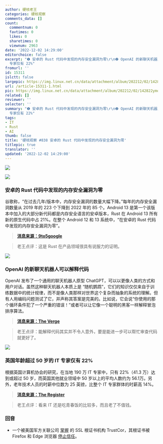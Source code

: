 ```yaml
---
author: 硬核老王
categories: 硬核观察
comments_data: []
count:
  commentnum: 0
  favtimes: 0
  likes: 0
  sharetimes: 0
  viewnum: 2963
date: '2022-12-02 14:29:00'
editorchoice: false
excerpt: "❶ 安卓的 Rust 代码中发现的内存安全漏洞为零\r\n❷ OpenAI 的新聊天机器人可以解释代码\r\n❸ 英国年龄超过 50 岁的 IT
  专家仅有 22%"
fromurl: ''
id: 15311
islctt: false
largepic: https://img.linux.net.cn/data/attachment/album/202212/02/142822ymq3mwym83ty6bqj.jpg
url: /article-15311-1.html
pic: https://img.linux.net.cn/data/attachment/album/202212/02/142822ymq3mwym83ty6bqj.jpg.thumb.jpg
related: []
reviewer: ''
selector: ''
summary: "❶ 安卓的 Rust 代码中发现的内存安全漏洞为零\r\n❷ OpenAI 的新聊天机器人可以解释代码\r\n❸ 英国年龄超过 50 岁的 IT
  专家仅有 22%"
tags:
- IT
- Rust
- AI
thumb: false
title: '硬核观察 #838 安卓的 Rust 代码中发现的内存安全漏洞为零'
titlepic: true
translator: ''
updated: '2022-12-02 14:29:00'
---
```


![](/data/attachment/album/202212/02/142822ymq3mwym83ty6bqj.jpg)


![](/data/attachment/album/202212/02/142829xz1bxomr47frk7mx.jpg)


### 安卓的 Rust 代码中发现的内存安全漏洞为零


谷歌称，“在过去几年/版本中，内存安全漏洞的数量大幅下降。”每年的内存安全漏洞数量从 2019 年的 223 个下降到 2022 年的 85 个。Android 13 是第一个该版本中加入的大部分新代码都是内存安全语言的安卓版本，Rust 在 Android 13 所有新的原生代码中占 21%。在整个 Android 12 和 13 系统中，“在安卓的 Rust 代码中发现的内存安全漏洞为零”。



> 
> **[消息来源：9to5google](https://9to5google.com/2022/12/01/android-memory-safety-rust/)**
> 
> 
> 



> 
> 老王点评：这是 Rust 在产品领域很具有说服力的证明。
> 
> 
> 


![](/data/attachment/album/202212/02/142838arxzvg4p9vgv4pz3.jpg)


### OpenAI 的新聊天机器人可以解释代码


OpenAI 发布了一个通用的聊天机器人原型 ChatGPT，可以以更像人类的方式和用户对话。虽然这种聊天机器人本质上是 “随机鹦鹉”，它们的知识仅仅来自于训练数据中的统计规律，而不是像人类那样对世界这个复杂而抽象的系统的理解。但有人用编码问题测试了它，并声称其答案是完美的。比如说，它会说“你使用的那个循环条件犯了一个严重的错误！”或者可以让它像一个聪明的黑客一样解释冒泡排序算法。



> 
> **[消息来源：The Verge](https://www.theverge.com/23488017/openai-chatbot-chatgpt-ai-examples-web-demo)**
> 
> 
> 



> 
> 老王点评：能解释代码其实并不令人意外，要是能进一步可以帮忙审查代码就更好了。
> 
> 
> 


![](/data/attachment/album/202212/02/142850miecucibruo5tetc.jpg)


### 英国年龄超过 50 岁的 IT 专家仅有 22%


根据英国计算机协会的研究，在当地 190 万 IT 专家中，只有 22%（41.3 万）达到或超过 50 岁，而英国其他就业领域中 50 岁以上的平均人数约为 56.1万。另外，老年技术人员的时薪中位数为 25 英镑，比整个 IT 专家群体的时薪高 14%。



> 
> **[消息来源：The Register](https://www.theregister.com/2022/12/01/just_one_in_five_techies/)**
> 
> 
> 



> 
> 老王点评：看来 IT 还是吃青春饭的比较多，而且老了不值钱。
> 
> 
> 


### 回音


* 一个被美国军方关联公司 [掌握](/article-15242-1.html) 的 SSL 根证书机构 TrustCor，其根证书被 Firefox 和 Edge 浏览器 [停止信任](https://www.washingtonpost.com/technology/2022/11/30/trustcor-internet-authority-mozilla/)。